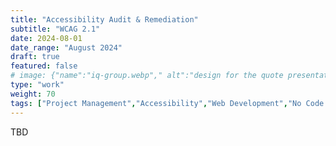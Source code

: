 ```yaml
---
title: "Accessibility Audit & Remediation"
subtitle: "WCAG 2.1"
date: 2024-08-01
date_range: "August 2024"
draft: true
featured: false
# image: {"name":"iq-group.webp"," alt":"design for the quote presentation process"}
type: "work"
weight: 70
tags: ["Project Management","Accessibility","Web Development","No Code Development"]
---
```

TBD
